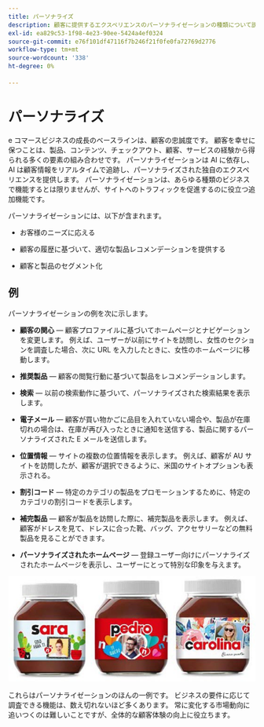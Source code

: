 ```yaml
---
title: パーソナライズ
description: 顧客に提供するエクスペリエンスのパーソナライゼーションの種類について説明します。
exl-id: ea829c53-1f98-4e23-90ee-5424a4ef0324
source-git-commit: e76f101df47116f7b246f21f0fe0fa72769d2776
workflow-type: tm+mt
source-wordcount: '338'
ht-degree: 0%

---
```


# パーソナライズ

e コマースビジネスの成長のベースラインは、顧客の忠誠度です。 顧客を幸せに保つことは、製品、コンテンツ、チェックアウト、顧客、サービスの経験から得られる多くの要素の組み合わせです。 パーソナライゼーションは AI に依存し、AI は顧客情報をリアルタイムで追跡し、パーソナライズされた独自のエクスペリエンスを提供します。 パーソナライゼーションは、あらゆる種類のビジネスで機能するとは限りませんが、サイトへのトラフィックを促進するのに役立つ追加機能です。

パーソナライゼーションには、以下が含まれます。

- お客様のニーズに応える

- 顧客の履歴に基づいて、適切な製品レコメンデーションを提供する

- 顧客と製品のセグメント化

## 例

パーソナライゼーションの例を次に示します。

- **顧客の関心** — 顧客プロファイルに基づいてホームページとナビゲーションを変更します。 例えば、ユーザーが以前にサイトを訪問し、女性のセクションを調査した場合、次に URL を入力したときに、女性のホームページに移動します。

- **推奨製品** — 顧客の閲覧行動に基づいて製品をレコメンデーションします。

- **検索** — 以前の検索動作に基づいて、パーソナライズされた検索結果を表示します。

- **電子メール** — 顧客が買い物かごに品目を入れていない場合や、製品が在庫切れの場合は、在庫が再び入ったときに通知を送信する、製品に関するパーソナライズされた E メールを送信します。

- **位置情報** — サイトの複数の位置情報を表示します。 例えば、顧客が AU サイトを訪問したが、顧客が選択できるように、米国のサイトオプションも表示される。

- **割引コード** — 特定のカテゴリの製品をプロモーションするために、特定のカテゴリの割引コードを表示します。

- **補完製品** — 顧客が製品を訪問した際に、補完製品を表示します。 例えば、顧客がドレスを見て、ドレスに合った靴、バッグ、アクセサリーなどの無料製品を見ることができます。

- **パーソナライズされたホームページ** — 登録ユーザー向けにパーソナライズされたホームページを表示し、ユーザーにとって特別な印象を与えます。

![パーソナライズされた製品の例](../../assets/playbooks/personalization-example.png)

これらはパーソナライゼーションのほんの一例です。 ビジネスの要件に応じて調査できる機能は、数え切れないほど多くあります。 常に変化する市場動向に追いつくのは難しいことですが、全体的な顧客体験の向上に役立ちます。

